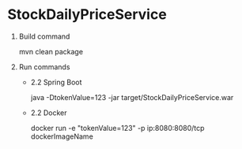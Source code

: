 # StockDailyPriceService

1. Build command

   mvn clean package
   
2. Run commands

  
      
   - 2.2 Spring Boot
   
      java -DtokenValue=123 -jar target/StockDailyPriceService.war
   - 2.2 Docker
   
      docker run -e "tokenValue=123" -p ip:8080:8080/tcp dockerImageName  